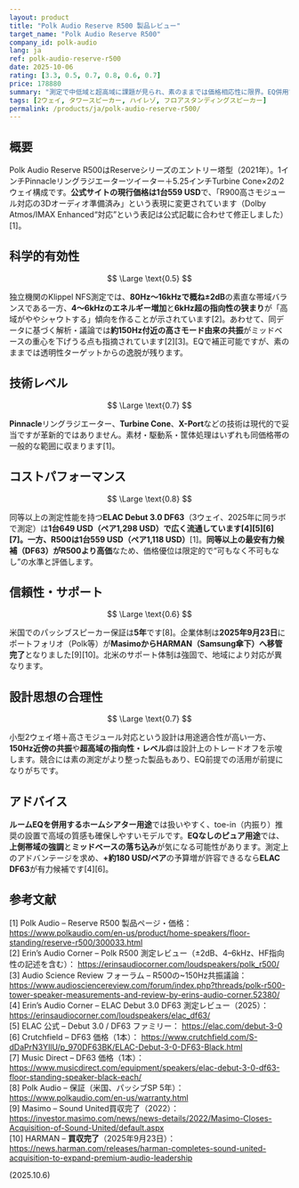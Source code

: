 ```yaml
---
layout: product
title: "Polk Audio Reserve R500 製品レビュー"
target_name: "Polk Audio Reserve R500"
company_id: polk-audio
lang: ja
ref: polk-audio-reserve-r500
date: 2025-10-06
rating: [3.3, 0.5, 0.7, 0.8, 0.6, 0.7]
price: 178880
summary: "測定で中低域と超高域に課題が見られ、素のままでは価格相応性に限界。EQ併用での改善余地は大きいモデルです。"
tags: [2ウェイ, タワースピーカー, ハイレゾ, フロアスタンディングスピーカー]
permalink: /products/ja/polk-audio-reserve-r500/
---
```

## 概要

Polk Audio Reserve R500はReserveシリーズのエントリー塔型（2021年）。1インチPinnacleリングラジエーターツイーター＋5.25インチTurbine Cone×2の2ウェイ構成です。**公式サイトの現行価格は1台559 USD**で、「R900高さモジュール対応の3Dオーディオ準備済み」という表現に変更されています（Dolby Atmos/IMAX Enhanced“対応”という表記は公式記載に合わせて修正しました）[1]。

## 科学的有効性

$$ \Large \text{0.5} $$

独立機関のKlippel NFS測定では、**80Hz〜16kHzで概ね±2dB**の素直な帯域バランスである一方、**4〜6kHzのエネルギー増加**と**6kHz超の指向性の狭まり**が「高域がややシャウトする」傾向を作ることが示されています[2]。あわせて、同データに基づく解析・議論では**約150Hz付近の高さモード由来の共振**がミッドベースの重心を下げうる点も指摘されています[2][3]。EQで補正可能ですが、素のままでは透明性ターゲットからの逸脱が残ります。

## 技術レベル

$$ \Large \text{0.7} $$

**Pinnacle**リングラジエーター、**Turbine Cone**、**X-Port**などの技術は現代的で妥当ですが革新的ではありません。素材・駆動系・筐体処理はいずれも同価格帯の一般的な範囲に収まります[1]。

## コストパフォーマンス

$$ \Large \text{0.8} $$

同等以上の測定性能を持つ**ELAC Debut 3.0 DF63**（3ウェイ、2025年に同ラボで測定）は**1台649 USD（ペア1,298 USD）**で広く流通しています[4][5][6][7]。一方、R500は**1台559 USD（ペア1,118 USD）**[1]。**同等以上の最安有力候補（DF63）がR500より高価**なため、価格優位は限定的で“可もなく不可もなし”の水準と評価します。

## 信頼性・サポート

$$ \Large \text{0.6} $$

米国でのパッシブスピーカー保証は**5年**です[8]。企業体制は**2025年9月23日**にポートフォリオ（Polk等）が**MasimoからHARMAN（Samsung傘下）へ移管完了**となりました[9][10]。北米のサポート体制は強固で、地域により対応が異なります。

## 設計思想の合理性

$$ \Large \text{0.7} $$

小型2ウェイ塔＋高さモジュール対応という設計は用途適合性が高い一方、**150Hz近傍の共振**や**超高域の指向性・レベル**癖は設計上のトレードオフを示唆します。競合には素の測定がより整った製品もあり、EQ前提での活用が前提になりがちです。

## アドバイス

**ルームEQを併用するホームシアター用途**では扱いやすく、toe-in（内振り）推奨の設置で高域の質感も確保しやすいモデルです。**EQなしのピュア用途**では、**上側帯域の強調**と**ミッドベースの落ち込み**が気になる可能性があります。測定上のアドバンテージを求め、**+約180 USD/ペア**の予算増が許容できるなら**ELAC DF63**が有力候補です[4][6]。

## 参考文献

[1] Polk Audio – Reserve R500 製品ページ・価格： https://www.polkaudio.com/en-us/product/home-speakers/floor-standing/reserve-r500/300033.html  
[2] Erin’s Audio Corner – Polk R500 測定レビュー（±2dB、4–6kHz、HF指向性の記述を含む）： https://erinsaudiocorner.com/loudspeakers/polk_r500/  
[3] Audio Science Review フォーラム – R500の~150Hz共振議論： https://www.audiosciencereview.com/forum/index.php?threads/polk-r500-tower-speaker-measurements-and-review-by-erins-audio-corner.52380/  
[4] Erin’s Audio Corner – ELAC Debut 3.0 DF63 測定レビュー（2025）： https://erinsaudiocorner.com/loudspeakers/elac_df63/  
[5] ELAC 公式 – Debut 3.0 / DF63 ファミリー： https://elac.com/debut-3-0  
[6] Crutchfield – DF63 価格（1本）： https://www.crutchfield.com/S-dDaPrN3YIlU/p_970DF63BK/ELAC-Debut-3-0-DF63-Black.html  
[7] Music Direct – DF63 価格（1本）： https://www.musicdirect.com/equipment/speakers/elac-debut-3-0-df63-floor-standing-speaker-black-each/  
[8] Polk Audio – 保証（米国、パッシブSP 5年）： https://www.polkaudio.com/en-us/warranty.html  
[9] Masimo – Sound United買収完了（2022）： https://investor.masimo.com/news/news-details/2022/Masimo-Closes-Acquisition-of-Sound-United/default.aspx  
[10] HARMAN – **買収完了**（2025年9月23日）： https://news.harman.com/releases/harman-completes-sound-united-acquisition-to-expand-premium-audio-leadership

(2025.10.6)
